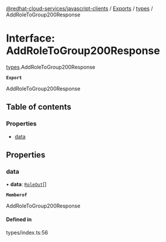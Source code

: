 [@redhat-cloud-services/javascript-clients](../README.md) / [Exports](../modules.md) / [types](../modules/types.md) / AddRoleToGroup200Response

# Interface: AddRoleToGroup200Response

[types](../modules/types.md).AddRoleToGroup200Response

**`Export`**

AddRoleToGroup200Response

## Table of contents

### Properties

- [data](types.AddRoleToGroup200Response.md#data)

## Properties

### data

• **data**: [`RoleOut`](types.RoleOut.md)[]

**`Memberof`**

AddRoleToGroup200Response

#### Defined in

types/index.ts:56
